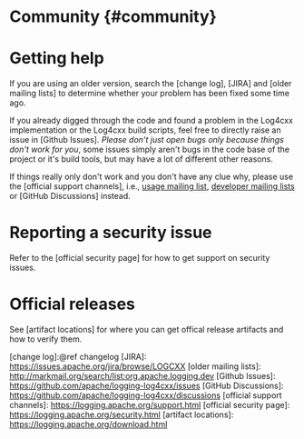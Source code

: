 Community {#community}
===
<!--
 Note: License header cannot be first, as doxygen does not generate
 cleanly if it before the '==='
-->
<!--
 Licensed to the Apache Software Foundation (ASF) under one or more
 contributor license agreements.  See the NOTICE file distributed with
 this work for additional information regarding copyright ownership.
 The ASF licenses this file to You under the Apache License, Version 2.0
 (the "License"); you may not use this file except in compliance with
 the License.  You may obtain a copy of the License at

	http://www.apache.org/licenses/LICENSE-2.0

 Unless required by applicable law or agreed to in writing, software
 distributed under the License is distributed on an "AS IS" BASIS,
 WITHOUT WARRANTIES OR CONDITIONS OF ANY KIND, either express or implied.
 See the License for the specific language governing permissions and
 limitations under the License.
-->

# Getting help

If you are using an older version, search the [change log], [JIRA] and [older mailing lists]
to determine whether your problem has been fixed some time ago.

If you already digged through the code and found a problem in the Log4cxx implementation
or the Log4cxx build scripts, feel free to directly raise an issue in [Github Issues].
*Please don't just open bugs only because things don't work for you*,
some issues simply aren't bugs in the code base of the project or it's build tools,
but may have a lot of different other reasons.

If things really only don't work and you don't have any clue why,
please use the [official support channels],
i.e., [usage mailing list](mailto:log4cxx-user@logging.apache.org),
[developer mailing lists](mailto:log4cxx-dev@logging.apache.org)
or [GitHub Discussions] instead.

# Reporting a security issue

Refer to the [official security page] for how to get support on security issues.

# Official releases

See [artifact locations] for where you can get offical release artifacts and how to verify them.

[change log]:@ref changelog
[JIRA]: https://issues.apache.org/jira/browse/LOGCXX
[older mailing lists]: http://markmail.org/search/list:org.apache.logging.dev
[Github Issues]: https://github.com/apache/logging-log4cxx/issues
[GitHub Discussions]: https://github.com/apache/logging-log4cxx/discussions
[official support channels]: https://logging.apache.org/support.html
[official security page]: https://logging.apache.org/security.html
[artifact locations]: https://logging.apache.org/download.html
